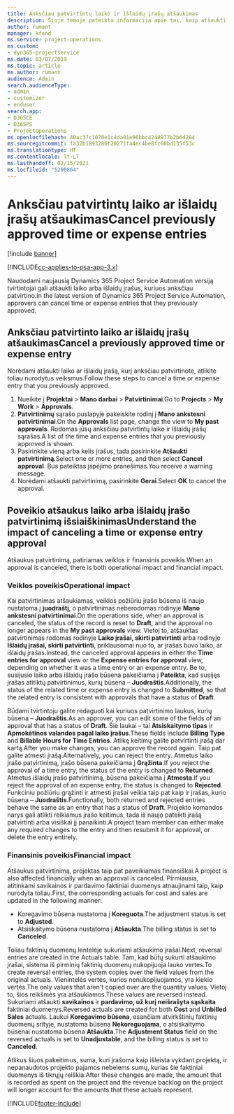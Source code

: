 ```yaml
---
title: Anksčiau patvirtintų laiko ir išlaidų įrašų atšaukimas
description: Šioje temoje pateikta informacija apie tai, kaip atšaukti anksčiau patvirtintą projekto laiko ir išlaidų operaciją.
author: rumant
manager: kfend
ms.service: project-operations
ms.custom:
- dyn365-projectservice
ms.date: 03/07/2019
ms.topic: article
ms.author: rumant
audience: Admin
search.audienceType:
- admin
- customizer
- enduser
search.app:
- D365CE
- D365PS
- ProjectOperations
ms.openlocfilehash: 40ac37c1070e1c4da01e96bbc4248977b2b6d284
ms.sourcegitcommit: fa32b1893286f20271fa4ec4be8fc68bd135f53c
ms.translationtype: HT
ms.contentlocale: lt-LT
ms.lasthandoff: 02/15/2021
ms.locfileid: "5290864"
---
```

# <a name="cancel-previously-approved-time-or-expense-entries"></a><span data-ttu-id="ef0a8-103">Anksčiau patvirtintų laiko ar išlaidų įrašų atšaukimas</span><span class="sxs-lookup"><span data-stu-id="ef0a8-103">Cancel previously approved time or expense entries</span></span>

[!include [banner](../includes/psa-now-project-operations.md)]

[!INCLUDE[cc-applies-to-psa-app-3.x](../includes/cc-applies-to-psa-app-3x.md)]

<span data-ttu-id="ef0a8-104">Naudodami naujausią Dynamics 365 Project Service Automation versiją tvirtintojai gali atšaukti laiko arba išlaidų įrašus, kuriuos anksčiau patvirtino.</span><span class="sxs-lookup"><span data-stu-id="ef0a8-104">In the latest version of Dynamics 365 Project Service Automation, approvers can cancel time or expense entries that they previously approved.</span></span>

## <a name="cancel-a-previously-approved-time-or-expense-entry"></a><span data-ttu-id="ef0a8-105">Anksčiau patvirtinto laiko ar išlaidų įrašų atšaukimas</span><span class="sxs-lookup"><span data-stu-id="ef0a8-105">Cancel a previously approved time or expense entry</span></span>

<span data-ttu-id="ef0a8-106">Norėdami atšaukti laiko ar išlaidų įrašą, kurį anksčiau patvirtinote, atlikite toliau nurodytus veiksmus.</span><span class="sxs-lookup"><span data-stu-id="ef0a8-106">Follow these steps to cancel a time or expense entry that you previously approved.</span></span>

1. <span data-ttu-id="ef0a8-107">Nueikite į **Projektai** \> **Mano darbai** \> **Patvirtinimai**.</span><span class="sxs-lookup"><span data-stu-id="ef0a8-107">Go to **Projects** \> **My Work** \> **Approvals**.</span></span>
2. <span data-ttu-id="ef0a8-108">**Patvirtinimų** sąrašo puslapyje pakeiskite rodinį į **Mano ankstesni patvirtinimai**.</span><span class="sxs-lookup"><span data-stu-id="ef0a8-108">On the **Approvals** list page, change the view to **My past approvals**.</span></span> <span data-ttu-id="ef0a8-109">Rodomas jūsų anksčiau patvirtintų laiko ir išlaidų įrašų sąrašas.</span><span class="sxs-lookup"><span data-stu-id="ef0a8-109">A list of the time and expense entries that you previously approved is shown.</span></span>
3. <span data-ttu-id="ef0a8-110">Pasirinkite vieną arba kelis įrašus, tada pasirinkite **Atšaukti patvirtinimą**.</span><span class="sxs-lookup"><span data-stu-id="ef0a8-110">Select one or more entries, and then select **Cancel approval**.</span></span> <span data-ttu-id="ef0a8-111">Bus pateiktas įspėjimo pranešimas.</span><span class="sxs-lookup"><span data-stu-id="ef0a8-111">You receive a warning message.</span></span>
4. <span data-ttu-id="ef0a8-112">Norėdami atšaukti patvirtinimą, pasirinkite **Gerai**.</span><span class="sxs-lookup"><span data-stu-id="ef0a8-112">Select **OK** to cancel the approval.</span></span>

## <a name="understand-the-impact-of-canceling-a-time-or-expense-entry-approval"></a><span data-ttu-id="ef0a8-113">Poveikio atšaukus laiko arba išlaidų įrašo patvirtinimą išsiaiškinimas</span><span class="sxs-lookup"><span data-stu-id="ef0a8-113">Understand the impact of canceling a time or expense entry approval</span></span>

<span data-ttu-id="ef0a8-114">Atšaukus patvirtinimą, patiriamas veiklos ir finansinis poveikis.</span><span class="sxs-lookup"><span data-stu-id="ef0a8-114">When an approval is canceled, there is both operational impact and financial impact.</span></span>

### <a name="operational-impact"></a><span data-ttu-id="ef0a8-115">Veiklos poveikis</span><span class="sxs-lookup"><span data-stu-id="ef0a8-115">Operational impact</span></span>

<span data-ttu-id="ef0a8-116">Kai patvirtinimas atšaukiamas, veiklos požiūriu įrašo būsena iš naujo nustatoma į **juodraštį**, o patvirtinimas neberodomas rodinyje **Mano ankstesni patvirtinimai**.</span><span class="sxs-lookup"><span data-stu-id="ef0a8-116">On the operations side, when an approval is canceled, the status of the record is reset to **Draft**, and the approval no longer appears in the **My past approvals** view.</span></span> <span data-ttu-id="ef0a8-117">Vietoj to, atšauktas patvirtinimas rodomas rodinyje **Laiko įrašai, skirti patvirtinti** arba rodinyje **Išlaidų įrašai, skirti patvirtinti**, priklausomai nuo to, ar įrašas buvo laiko, ar išlaidų įrašas.</span><span class="sxs-lookup"><span data-stu-id="ef0a8-117">Instead, the canceled approval appears in either the **Time entries for approval** view or the **Expense entries for approval** view, depending on whether it was a time entry or an expense entry.</span></span> <span data-ttu-id="ef0a8-118">Be to, susijusio laiko arba išlaidų įrašo būsena pakeičiama į **Pateikta**, kad susijęs įrašas atitiktų patvirtinimus, kurių būsena – **Juodraštis**.</span><span class="sxs-lookup"><span data-stu-id="ef0a8-118">Additionally, the status of the related time or expense entry is changed to **Submitted**, so that the related entry is consistent with approvals that have a status of **Draft**.</span></span>

<span data-ttu-id="ef0a8-119">Būdami tvirtintoju galite redaguoti kai kuriuos patvirtinimo laukus, kurių būsena – **Juodraštis**.</span><span class="sxs-lookup"><span data-stu-id="ef0a8-119">As an approver, you can edit some of the fields of an approval that has a status of **Draft**.</span></span> <span data-ttu-id="ef0a8-120">Šie laukai – tai **Atsiskaitymo tipas** ir **Apmokėtinos valandos pagal laiko įrašus**.</span><span class="sxs-lookup"><span data-stu-id="ef0a8-120">These fields include **Billing Type** and **Billable Hours for Time Entries**.</span></span> <span data-ttu-id="ef0a8-121">Atlikę keitimų galite patvirtinti įrašą dar kartą.</span><span class="sxs-lookup"><span data-stu-id="ef0a8-121">After you make changes, you can approve the record again.</span></span> <span data-ttu-id="ef0a8-122">Taip pat galite atmesti įrašą.</span><span class="sxs-lookup"><span data-stu-id="ef0a8-122">Alternatively, you can reject the entry.</span></span> <span data-ttu-id="ef0a8-123">Atmetus laiko įrašo patvirtinimą, įrašo būsena pakeičiama į **Grąžinta**.</span><span class="sxs-lookup"><span data-stu-id="ef0a8-123">If you reject the approval of a time entry, the status of the entry is changed to **Returned**.</span></span> <span data-ttu-id="ef0a8-124">Atmetus išlaidų įrašo patvirtinimą, būsena pakeičiama į **Atmesta**.</span><span class="sxs-lookup"><span data-stu-id="ef0a8-124">If you reject the approval of an expense entry, the status is changed to **Rejected**.</span></span> <span data-ttu-id="ef0a8-125">Funkciniu požiūriu grąžinti ir atmesti įrašai veikia taip pat kaip ir įrašas, kurio būsena – **Juodraštis**.</span><span class="sxs-lookup"><span data-stu-id="ef0a8-125">Functionally, both returned and rejected entries behave the same as an entry that has a status of **Draft**.</span></span> <span data-ttu-id="ef0a8-126">Projekto komandos narys gali atlikti reikiamus įrašo keitimus, tada iš naujo pateikti įrašą patvirtinti arba visiškai jį panaikinti.</span><span class="sxs-lookup"><span data-stu-id="ef0a8-126">A project team member can either make any required changes to the entry and then resubmit it for approval, or delete the entry entirely.</span></span>

### <a name="financial-impact"></a><span data-ttu-id="ef0a8-127">Finansinis poveikis</span><span class="sxs-lookup"><span data-stu-id="ef0a8-127">Financial impact</span></span>

<span data-ttu-id="ef0a8-128">Atšaukus patvirtinimą, projektas taip pat paveikiamas finansiškai.</span><span class="sxs-lookup"><span data-stu-id="ef0a8-128">A project is also affected financially when an approval is canceled.</span></span> <span data-ttu-id="ef0a8-129">Pirmiausia, atitinkami savikainos ir pardavimo faktiniai duomenys atnaujinami taip, kaip nurodyta toliau.</span><span class="sxs-lookup"><span data-stu-id="ef0a8-129">First, the corresponding actuals for cost and sales are updated in the following manner:</span></span>

- <span data-ttu-id="ef0a8-130">Koregavimo būsena nustatoma į **Koreguota**.</span><span class="sxs-lookup"><span data-stu-id="ef0a8-130">The adjustment status is set to **Adjusted**.</span></span>
- <span data-ttu-id="ef0a8-131">Atsiskaitymo būsena nustatoma į **Atšaukta**.</span><span class="sxs-lookup"><span data-stu-id="ef0a8-131">The billing status is set to **Canceled**.</span></span>

<span data-ttu-id="ef0a8-132">Toliau faktinių duomenų lentelėje sukuriami atšaukimo įrašai.</span><span class="sxs-lookup"><span data-stu-id="ef0a8-132">Next, reversal entries are created in the Actuals table.</span></span> <span data-ttu-id="ef0a8-133">Tam, kad būtų sukurti atšaukimo įrašai, sistema iš pirminių faktinių duomenų nukopijuoja lauko vertes.</span><span class="sxs-lookup"><span data-stu-id="ef0a8-133">To create reversal entries, the system copies over the field values from the original actuals.</span></span> <span data-ttu-id="ef0a8-134">Vienintelės vertės, kurios nenukopijuojamos, yra kiekio vertės.</span><span class="sxs-lookup"><span data-stu-id="ef0a8-134">The only values that aren't copied over are the quantity values.</span></span> <span data-ttu-id="ef0a8-135">Vietoj to, šios reikšmės yra atšaukiamos.</span><span class="sxs-lookup"><span data-stu-id="ef0a8-135">These values are reversed instead.</span></span> <span data-ttu-id="ef0a8-136">Sukuriami atšaukti **savikainos** ir **pardavimo, už kurį neišrašyta sąskaita** faktiniai duomenys.</span><span class="sxs-lookup"><span data-stu-id="ef0a8-136">Reversed actuals are created for both **Cost** and **Unbilled Sales** actuals.</span></span> <span data-ttu-id="ef0a8-137">Laukui **Koregavimo būsena**, esančiam atvirkštinių faktinių duomenų srityje, nustatoma būsena **Nekoreguojama**, o atsiskaitymo būsenai nustatoma būsena **Atšaukta**.</span><span class="sxs-lookup"><span data-stu-id="ef0a8-137">The **Adjustment Status** field on the reversed actuals is set to **Unadjustable**, and the billing status is set to **Canceled**.</span></span>

<span data-ttu-id="ef0a8-138">Atlikus šiuos pakeitimus, suma, kuri įrašoma kaip išleista vykdant projektą, ir nepanaudotos projekto pajamos nebelems sumų, kurias šie faktiniai duomenys iš tikrųjų reiškia.</span><span class="sxs-lookup"><span data-stu-id="ef0a8-138">After these changes are made, the amount that is recorded as spent on the project and the revenue backlog on the project will longer account for the amounts that these actuals represent.</span></span>


[!INCLUDE[footer-include](../includes/footer-banner.md)]